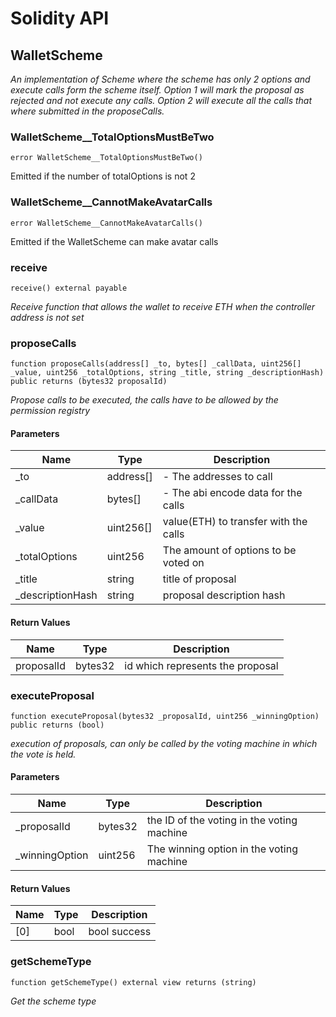 # Solidity API

## WalletScheme

_An implementation of Scheme where the scheme has only 2 options and execute calls form the scheme itself.
Option 1 will mark the proposal as rejected and not execute any calls.
Option 2 will execute all the calls that where submitted in the proposeCalls._

### WalletScheme\_\_TotalOptionsMustBeTwo

```solidity
error WalletScheme__TotalOptionsMustBeTwo()
```

Emitted if the number of totalOptions is not 2

### WalletScheme\_\_CannotMakeAvatarCalls

```solidity
error WalletScheme__CannotMakeAvatarCalls()
```

Emitted if the WalletScheme can make avatar calls

### receive

```solidity
receive() external payable
```

_Receive function that allows the wallet to receive ETH when the controller address is not set_

### proposeCalls

```solidity
function proposeCalls(address[] _to, bytes[] _callData, uint256[] _value, uint256 _totalOptions, string _title, string _descriptionHash) public returns (bytes32 proposalId)
```

_Propose calls to be executed, the calls have to be allowed by the permission registry_

#### Parameters

| Name              | Type      | Description                           |
| ----------------- | --------- | ------------------------------------- |
| \_to              | address[] | - The addresses to call               |
| \_callData        | bytes[]   | - The abi encode data for the calls   |
| \_value           | uint256[] | value(ETH) to transfer with the calls |
| \_totalOptions    | uint256   | The amount of options to be voted on  |
| \_title           | string    | title of proposal                     |
| \_descriptionHash | string    | proposal description hash             |

#### Return Values

| Name       | Type    | Description                      |
| ---------- | ------- | -------------------------------- |
| proposalId | bytes32 | id which represents the proposal |

### executeProposal

```solidity
function executeProposal(bytes32 _proposalId, uint256 _winningOption) public returns (bool)
```

_execution of proposals, can only be called by the voting machine in which the vote is held._

#### Parameters

| Name            | Type    | Description                                |
| --------------- | ------- | ------------------------------------------ |
| \_proposalId    | bytes32 | the ID of the voting in the voting machine |
| \_winningOption | uint256 | The winning option in the voting machine   |

#### Return Values

| Name | Type | Description  |
| ---- | ---- | ------------ |
| [0]  | bool | bool success |

### getSchemeType

```solidity
function getSchemeType() external view returns (string)
```

_Get the scheme type_
